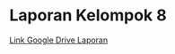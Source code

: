 # Laporan Kelompok 8

[Link Google Drive Laporan](https://drive.google.com/file/d/14d7fdZALhG-mnKPO7eGEZ8i7i2UmgoPD/view?usp=sharing)